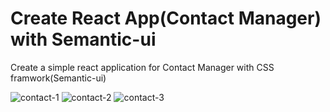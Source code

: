 # Create React App(Contact Manager) with Semantic-ui

Create a simple react application for Contact Manager with CSS framwork(Semantic-ui)

![contact-1](https://user-images.githubusercontent.com/16976794/133621104-d8d22026-0220-424a-ac44-34ebe73cf67c.png)
![contact-2](https://user-images.githubusercontent.com/16976794/133621108-7b28822a-a8cd-4359-81d7-06cb1986dc4f.png)
![contact-3](https://user-images.githubusercontent.com/16976794/133621114-31d77dc6-6786-460f-9a48-f7b51036dbef.png)

